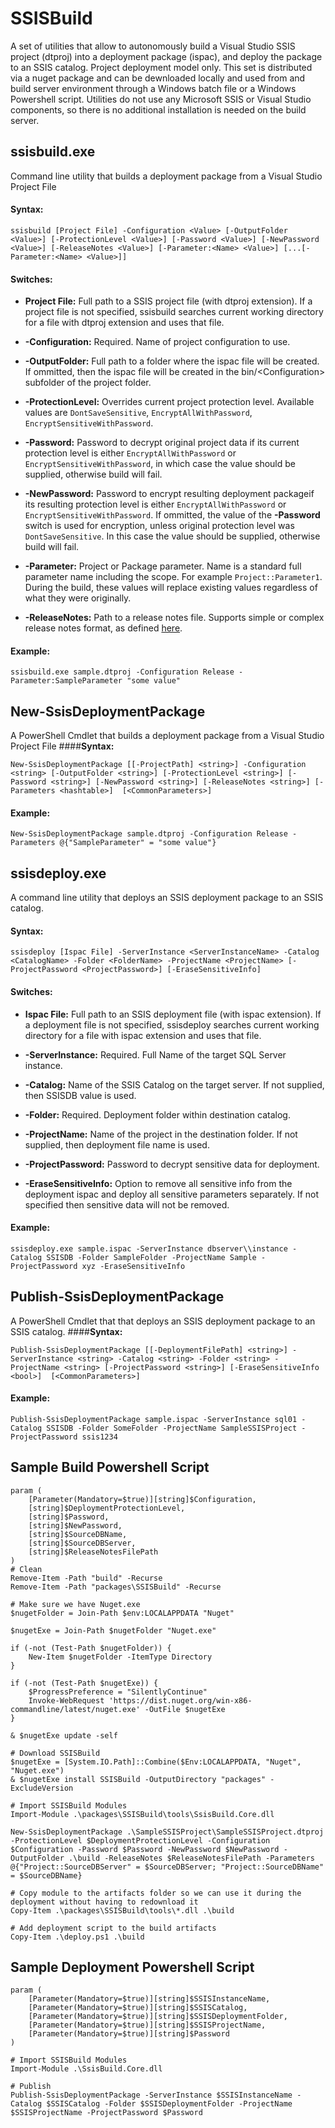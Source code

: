 
# **SSISBuild**
A set of utilities that allow to autonomously build a Visual Studio SSIS project (dtproj) into a deployment package (ispac), and deploy the package to an SSIS catalog. Project deployment model only. This set is distributed via a nuget package and can be dewnloaded locally and used from and build server environment through a Windows batch file or a Windows Powershell script. Utilities do not use any Microsoft SSIS or Visual Studio components, so there is no additional installation is needed on the build server.
## **ssisbuild.exe** 
Command line utility that builds a deployment package from a Visual Studio Project File
#### **Syntax:**

`ssisbuild [Project File] -Configuration <Value> [-OutputFolder <Value>] [-ProtectionLevel <Value>] [-Password <Value>] [-NewPassword <Value>] [-ReleaseNotes <Value>] [-Parameter:<Name> <Value>] [...[-Parameter:<Name> <Value>]]`

#### **Switches:**
- **Project File:**
Full path to a SSIS project file (with dtproj extension). If a project file is not specified, ssisbuild searches current working directory for a file with dtproj extension and uses that file.

- **-Configuration:**
Required. Name of project configuration to use.

- **-OutputFolder:**
Full path to a folder where the ispac file will be created. If ommitted, then the ispac file will be created in the bin/&lt;Configuration&gt; subfolder of the project folder.

- **-ProtectionLevel:**
Overrides current project protection level. Available values are `DontSaveSensitive`, `EncryptAllWithPassword`, `EncryptSensitiveWithPassword`.

- **-Password:**
Password to decrypt original project data if its current protection level is either `EncryptAllWithPassword` or `EncryptSensitiveWithPassword`,  in which case the value should be supplied, otherwise build will fail.

- **-NewPassword:**
Password to encrypt resulting deployment packageif its resulting protection level is either `EncryptAllWithPassword` or `EncryptSensitiveWithPassword`. If ommitted, the value of the **-Password** switch is used for encryption, unless original protection level was `DontSaveSensitive`. In this case the value should be supplied, otherwise build will fail.

- **-Parameter:**
Project or Package parameter. Name is a standard full parameter name including the scope. For example `Project::Parameter1`. During the build, these values will replace existing values regardless of what they were originally.

- **-ReleaseNotes:**
Path to a release notes file. Supports simple or complex release notes format, as defined [here](http://fsharp.github.io/FAKE/apidocs/fake-releasenoteshelper.html).

#### **Example:**
`ssisbuild.exe sample.dtproj -Configuration Release -Parameter:SampleParameter "some value"`

## **New-SsisDeploymentPackage**
A PowerShell Cmdlet that builds a deployment package from a Visual Studio Project File
####**Syntax:**

`New-SsisDeploymentPackage [[-ProjectPath] <string>] -Configuration <string> [-OutputFolder <string>] [-ProtectionLevel <string>] [-Password <string>] [-NewPassword <string>] [-ReleaseNotes <string>] [-Parameters <hashtable>]  [<CommonParameters>]`

#### **Example:**

`New-SsisDeploymentPackage sample.dtproj -Configuration Release -Parameters @{"SampleParameter" = "some value"}`

## **ssisdeploy.exe**
A command line utility that deploys an SSIS deployment package to an SSIS catalog. 
#### **Syntax:**

`ssisdeploy [Ispac File] -ServerInstance <ServerInstanceName> -Catalog <CatalogName> -Folder <FolderName> -ProjectName <ProjectName> [-ProjectPassword <ProjectPassword>] [-EraseSensitiveInfo]`

#### **Switches:**
- **Ispac File:**
Full path to an SSIS deployment file (with ispac extension). If a deployment file is not specified, ssisdeploy searches current working directory for a file with ispac extension and uses that file.

- **-ServerInstance:**
Required. Full Name of the target SQL Server instance.

- **-Catalog:**
 Name of the SSIS Catalog on the target server. If not supplied, then SSISDB value is used.

- **-Folder:**
Required. Deployment folder within destination catalog.

- **-ProjectName:**
Name of the project in the destination folder. If not supplied, then deployment file name is used.

- **-ProjectPassword:**
Password to decrypt sensitive data for deployment.

- **-EraseSensitiveInfo:**
Option to remove all sensitive info from the deployment ispac and deploy all sensitive parameters separately. If not specified then sensitive data will not be removed.

#### **Example:**
`ssisdeploy.exe sample.ispac -ServerInstance dbserver\\instance -Catalog SSISDB -Folder SampleFolder -ProjectName Sample -ProjectPassword xyz -EraseSensitiveInfo`

## **Publish-SsisDeploymentPackage**
A PowerShell Cmdlet that that deploys an SSIS deployment package to an SSIS catalog.
####**Syntax:**

`Publish-SsisDeploymentPackage [[-DeploymentFilePath] <string>] -ServerInstance <string> -Catalog <string> -Folder <string> -ProjectName <string> [-ProjectPassword <string>] [-EraseSensitiveInfo <bool>]  [<CommonParameters>]`

#### **Example:**

`Publish-SsisDeploymentPackage sample.ispac -ServerInstance sql01 -Catalog SSISDB -Folder SomeFolder -ProjectName SampleSSISProject -ProjectPassword ssis1234`

## **Sample Build Powershell Script**

    param (
        [Parameter(Mandatory=$true)][string]$Configuration,
        [string]$DeploymentProtectionLevel,
        [string]$Password,
        [string]$NewPassword,
        [string]$SourceDBName,
        [string]$SourceDBServer,
        [string]$ReleaseNotesFilePath
    )
    # Clean
    Remove-Item -Path "build" -Recurse
    Remove-Item -Path "packages\SSISBuild" -Recurse
    
    # Make sure we have Nuget.exe
    $nugetFolder = Join-Path $env:LOCALAPPDATA "Nuget"
    
    $nugetExe = Join-Path $nugetFolder "Nuget.exe"
    
    if (-not (Test-Path $nugetFolder)) {
        New-Item $nugetFolder -ItemType Directory
    }
    
    if (-not (Test-Path $nugetExe)) {
        $ProgressPreference = "SilentlyContinue"
        Invoke-WebRequest 'https://dist.nuget.org/win-x86-commandline/latest/nuget.exe' -OutFile $nugetExe
    }
    
    & $nugetExe update -self
    
    # Download SSISBuild
    $nugetExe = [System.IO.Path]::Combine($Env:LOCALAPPDATA, "Nuget", "Nuget.exe")
    & $nugetExe install SSISBuild -OutputDirectory "packages" -ExcludeVersion
    
    # Import SSISBuild Modules
    Import-Module .\packages\SSISBuild\tools\SsisBuild.Core.dll
    
    New-SsisDeploymentPackage .\SampleSSISProject\SampleSSISProject.dtproj -ProtectionLevel $DeploymentProtectionLevel -Configuration $Configuration -Password $Password -NewPassword $NewPassword -OutputFolder .\build -ReleaseNotes $ReleaseNotesFilePath -Parameters @{"Project::SourceDBServer" = $SourceDBServer; "Project::SourceDBName" = $SourceDBName}
    
    # Copy module to the artifacts folder so we can use it during the deployment without having to redownload it
    Copy-Item .\packages\SSISBuild\tools\*.dll .\build
    
    # Add deployment script to the build artifacts
	Copy-Item .\deploy.ps1 .\build

## **Sample Deployment Powershell Script**
	param (
	    [Parameter(Mandatory=$true)][string]$SSISInstanceName,
	    [Parameter(Mandatory=$true)][string]$SSISCatalog,
	    [Parameter(Mandatory=$true)][string]$SSISDeploymentFolder,
	    [Parameter(Mandatory=$true)][string]$SSISProjectName,
	    [Parameter(Mandatory=$true)][string]$Password
	)
	
	# Import SSISBuild Modules
	Import-Module .\SsisBuild.Core.dll
	
	# Publish 
	Publish-SsisDeploymentPackage -ServerInstance $SSISInstanceName -Catalog $SSISCatalog -Folder $SSISDeploymentFolder -ProjectName $SSISProjectName -ProjectPassword $Password
